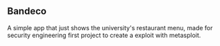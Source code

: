 ## Bandeco
A simple app that just shows the university's restaurant menu, made for security engineering first project to create a exploit with metasploit.